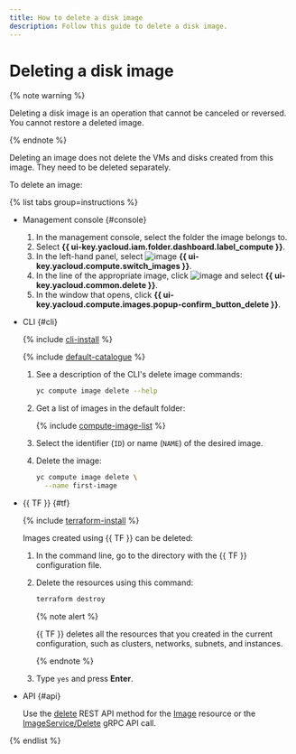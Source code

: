```yaml
---
title: How to delete a disk image
description: Follow this guide to delete a disk image.
---
```


# Deleting a disk image

{% note warning %}

Deleting a disk image is an operation that cannot be canceled or reversed. You cannot restore a deleted image.

{% endnote %}

Deleting an image does not delete the VMs and disks created from this image. They need to be deleted separately.

To delete an image:

{% list tabs group=instructions %}

- Management console {#console}

   1. In the management console, select the folder the image belongs to.
   1. Select **{{ ui-key.yacloud.iam.folder.dashboard.label_compute }}**.
   1. In the left-hand panel, select ![image](../../../_assets/console-icons/layers.svg) **{{ ui-key.yacloud.compute.switch_images }}**.
   1. In the line of the appropriate image, click ![image](../../../_assets/console-icons/ellipsis.svg) and select **{{ ui-key.yacloud.common.delete }}**.
   1. In the window that opens, click **{{ ui-key.yacloud.compute.images.popup-confirm_button_delete }}**.

- CLI {#cli}

   {% include [cli-install](../../../_includes/cli-install.md) %}

   {% include [default-catalogue](../../../_includes/default-catalogue.md) %}

   1. See a description of the CLI's delete image commands:

      ```bash
      yc compute image delete --help
      ```

   1. Get a list of images in the default folder:

      {% include [compute-image-list](../../../_includes/compute/image-list.md) %}

   1. Select the identifier (`ID`) or name (`NAME`) of the desired image.
   1. Delete the image:

      ```bash
      yc compute image delete \
        --name first-image
      ```

- {{ TF }} {#tf}

   {% include [terraform-install](../../../_includes/terraform-install.md) %}

   Images created using {{ TF }} can be deleted:
   1. In the command line, go to the directory with the {{ TF }} configuration file.
   1. Delete the resources using this command:

      ```bash
      terraform destroy
      ```

      {% note alert %}

      {{ TF }} deletes all the resources that you created in the current configuration, such as clusters, networks, subnets, and instances.

      {% endnote %}

   1. Type `yes` and press **Enter**.

- API {#api}

   Use the [delete](../../api-ref/Image/delete.md) REST API method for the [Image](../../api-ref/Image/index.md) resource or the [ImageService/Delete](../../api-ref/grpc/Image/delete.md) gRPC API call.

{% endlist %}